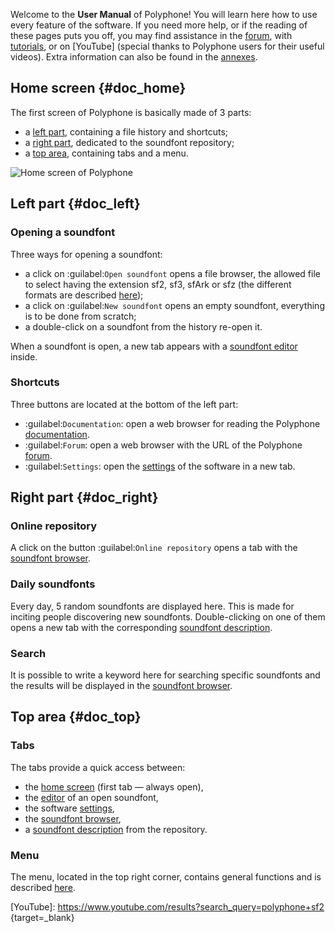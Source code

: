 Welcome to the **User Manual** of Polyphone! You will learn here how to use every feature of the software.
If you need more help, or if the reading of these pages puts you off, you may find assistance in the [forum](forum), with [tutorials](tutorials/index.md), or on [YouTube]  (special thanks to Polyphone users for their useful videos).
Extra information can also be found in the [annexes](manual/annexes/index.md).


## Home screen {#doc_home}


The first screen of Polyphone is basically made of 3 parts:

* a [left part](#doc_left), containing a file history and shortcuts;
* a [right part](#doc_right), dedicated to the soundfont repository;
* a [top area](#doc_top), containing tabs and a menu.


![Home screen of Polyphone](images/page_home.png "Home screen of Polyphone")


## Left part {#doc_left}


### Opening a soundfont


Three ways for opening a soundfont:

* a click on :guilabel:`Open soundfont` opens a file browser, the allowed file to select having the extension sf2, sf3, sfArk or sfz (the different formats are described [here](manual/annexes/the-different-soundfont-formats.md));
* a click on :guilabel:`New soundfont` opens an empty soundfont, everything is to be done from scratch;
* a double-click on a soundfont from the history re-open it.

When a soundfont is open, a new tab appears with a [soundfont editor](manual/soundfont-editor/index.md) inside.


### Shortcuts


Three buttons are located at the bottom of the left part:

* :guilabel:`Documentation`: open a web browser for reading the Polyphone [documentation](documentation).
* :guilabel:`Forum`: open a web browser with the URL of the Polyphone [forum](forum).
* :guilabel:`Settings`: open the [settings](manual/settings.md) of the software in a new tab.


## Right part {#doc_right}


### Online repository


A click on the button :guilabel:`Online repository` opens a tab with the [soundfont browser](manual/soundfont-browser.md).


### Daily soundfonts


Every day, 5 random soundfonts are displayed here.
This is made for inciting people discovering new soundfonts.
Double-clicking on one of them opens a new tab with the corresponding [soundfont description](manual/soundfont-browser.md#doc_description).


### Search


It is possible to write a keyword here for searching specific soundfonts and the results will be displayed in the [soundfont browser](manual/soundfont-browser.md).


## Top area {#doc_top}


### Tabs


The tabs provide a quick access between:

* the [home screen](#doc_home) (first tab — always open),
* the [editor](manual/soundfont-editor/index.md) of an open soundfont,
* the software [settings](manual/settings.md),
* the [soundfont browser](manual/soundfont-browser.md),
* a [soundfont description](manual/soundfont-browser.md#doc_description) from the repository.


### Menu


The menu, located in the top right corner, contains general functions and is described [here](manual/menu.md).


[YouTube]: https://www.youtube.com/results?search_query=polyphone+sf2 {target=_blank}
